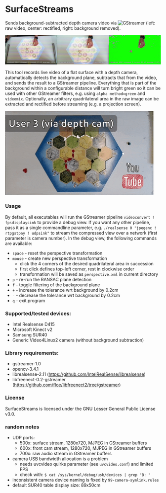 # SurfaceStreams

Sends background-subtracted depth camera video via ![GStreamer](https://gstreamer.freedesktop.org/) (left: raw video, center: rectified, right: background removed).

![realsense example](assets/demo.jpg)

This tool records live video of a flat surface with a depth camera, automatically detects the background plane, subtracts that from the video, and sends the result to a GStreamer pipeline. Everything that is part of the background within a configurable distance will turn bright green so it can be used with other GStreamer filters, e.g. using `alpha method=green` and `videomix`. Optionally, an arbitrary quadrilateral area in the raw image can be extracted and rectified before streaming (e.g. a projection screen).

[![SurfaceStreams Video](assets/anim.gif)](https://www.youtube.com/watch?v=Qe1BROtGyzI "SurfaceStreams Video")

### Usage

By default, all executables will run the GStreamer pipeline `videoconvert ! fpsdisplaysink` to provide a debug view. If you want any other pipeline, pass it as a single commandline parameter, e.g. `./realsense 0 "jpegenc ! rtpgstpay ! udpsink"` to stream the compressed view over a network (first parameter is camera number). In the debug view, the following commands are available:

  * `space` - reset the perspective transformation
  * `mouse` - create new perspective transformation 
    * click the 4 corners of the desired quadrilateral area in succession
    * first click defines top-left corner, rest in clockwise order
    * transformation will be saved as `perspective.xml` in current directory
  * `p` - re-run the RANSAC plane detection
  * `f` - toggle filtering of the background plane
  * `+` - increase the tolerance wrt background by 0.2cm
  * `-` - decrease the tolerance wrt background by 0.2cm
  * `q` - exit program

### Supported/tested devices:

  * Intel Realsense D415
  * Microsoft Kinect v2
  * Samsung SUR40
  * Generic Video4Linux2 camera (without background subtraction)

### Library requirements:

  * gstreamer-1.0
  * opencv-3.4.1
  * librealsense-2.11 (https://github.com/IntelRealSense/librealsense)
  * libfreenect-0.2-gstreamer (https://github.com/floe/libfreenect2/tree/gstreamer)
  
### License

SurfaceStreams is licensed under the GNU Lesser General Public License v3.0.

### random notes

  * UDP ports:
    * 500x: surface stream, 1280x720, MJPEG in GStreamer buffers
    * 600x: front cam stream, 1280x720, MJPEG in GStreamer buffers
    * 700x: raw audio stream in GStreamer buffers
  * camera USB bandwidth allocation is a problem
    * needs uvcvideo quirks parameter (see `uvcvideo.conf`) and limited FPS
    * check with: `$ cat /sys/kernel/debug/usb/devices | grep "B: "`
  * inconsistent camera device naming is fixed by `99-camera-symlink.rules`
  * default SUR40 table display size: 89x50cm
